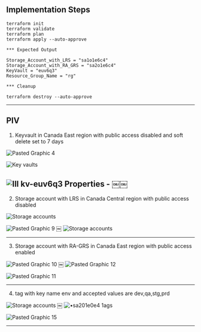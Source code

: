 
## Implementation Steps 

```
terraform init
terraform validate
terraform plan
terraform apply --auto-approve 

*** Expected Output

Storage_Account_with_LRS = "sa1o1e6c4"
Storage_Account_with_RA_GRS = "sa2o1e6c4"
KeyVault = "euv6q3"
Resource_Group_Name = "rg"

*** Cleanup 

terraform destroy --auto-approve

```
------------------------------------------------------------------------------------------------------------------------

## PIV

1. Keyvault in Canada East region with public access disabled and soft delete set to 7 days

![Pasted Graphic 4](https://github.com/user-attachments/assets/549c8caf-4cfc-4f20-adfa-07b884a61ec6)

![Key vaults](https://github.com/user-attachments/assets/5b8c69b2-304c-42ea-89c2-05c1cc7b1165)

![Ill kv-euv6q3  Properties  -](https://github.com/user-attachments/assets/3ac8eb18-d649-4726-ab98-2040d16b2093)
￼￼
------------------------------------------------------------------------------------------------------------------------

2. Storage account with LRS in Canada Central region with public access disabled

![Storage accounts](https://github.com/user-attachments/assets/93a5ed74-2388-4074-9d91-6da50a8aefe5)

![Pasted Graphic 9](https://github.com/user-attachments/assets/cf48fea6-c57e-4f1d-9587-ab40a5819cef)
￼
![Storage accounts](https://github.com/user-attachments/assets/c2fbdb4a-fce5-4a32-a910-20c9314723d5)

------------------------------------------------------------------------------------------------------------------------

3. Storage account with RA-GRS in Canada East region with public access enabled 

![Pasted Graphic 10](https://github.com/user-attachments/assets/b1abba8f-57c7-4798-b7f8-728705d57e28)
￼
![Pasted Graphic 12](https://github.com/user-attachments/assets/14b44eb8-cbbc-46a2-b2e9-7e139f397ce9)

![Pasted Graphic 11](https://github.com/user-attachments/assets/4e6652d4-b377-4661-9153-b818f793eb83)

------------------------------------------------------------------------------------------------------------------------

4. tag with key name env and accepted values are dev,qa,stg,prd

![Storage accounts](https://github.com/user-attachments/assets/53c0740c-a741-4e66-915f-41b03198f313)
￼
![•sa201e0e4 1ags](https://github.com/user-attachments/assets/801bef7a-384e-480f-9dde-0ce7324bc3d1)

![Pasted Graphic 15](https://github.com/user-attachments/assets/3896e760-9f68-429a-86e7-aef3f8da7fbf)

------------------------------------------------------------------------------------------------------------------------
